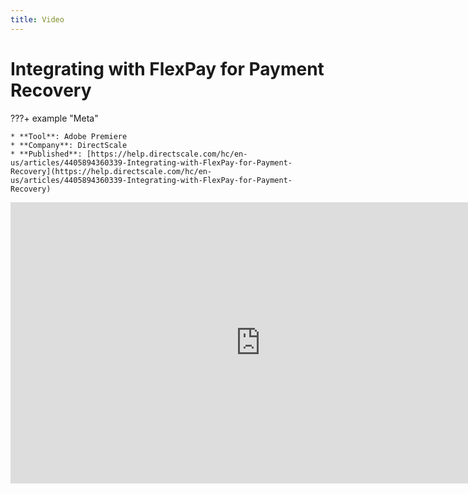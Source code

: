 ```yaml
---
title: Video
---
```


# Integrating with FlexPay for Payment Recovery

???+ example "Meta"

    * **Tool**: Adobe Premiere
    * **Company**: DirectScale
    * **Published**: [https://help.directscale.com/hc/en-us/articles/4405894360339-Integrating-with-FlexPay-for-Payment-Recovery](https://help.directscale.com/hc/en-us/articles/4405894360339-Integrating-with-FlexPay-for-Payment-Recovery)

<iframe width="800" height="450" src="https://www.youtube.com/embed/SFXLpI2TRn0?si=u2edogVoxS68_lyT" title="YouTube video player" frameborder="0" allow="accelerometer; autoplay; clipboard-write; encrypted-media; gyroscope; picture-in-picture; web-share" referrerpolicy="strict-origin-when-cross-origin" allowfullscreen markdown></iframe>

